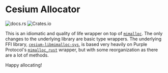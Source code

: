 # Cesium Allocator

![docs.rs](https://img.shields.io/docsrs/cesium-allocator) ![Crates.io](https://img.shields.io/crates/d/cesium-allocator)


This is an idiomatic and quality of life wrapper on top of [`mimalloc`](https://github.com/microsoft/mimalloc). The only changes to the underlying library are basic type wrappers. The underlying FFI library, [`cesium-libmimalloc-sys`](./libmimalloc-sys), is based very heavily on Purple Protocol's [`mimalloc_rust`](https://github.com/purpleprotocol/mimalloc_rust) wrapper, but with some reorganization as there are a lot of methods.

Happy allocating!
